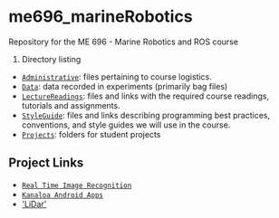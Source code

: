 # me696_marineRobotics
Repository for the ME 696 - Marine Robotics and ROS course

1. Directory listing
 - [`Administrative`](/Administrative): files pertaining to course logistics.
 - [`Data`](/Data): data recorded in experiments (primarily bag files)
 - [`LectureReadings`](/LectureReadings): files and links with the required course readings, tutorials and assignments.
 - [`StyleGuide`](/StyleGuide): files and links describing programming best practices, conventions, and style guides we will use in the course.
 - [`Projects`](</Projects>): folders for student projects

## Project Links
 - [`Real Time Image Recognition`](/Projects/realTimeImageRecognition)
 - [`Kanaloa Android Apps`](/Projects/Android)
 - ['LiDar'](/Projects/LiDar)
